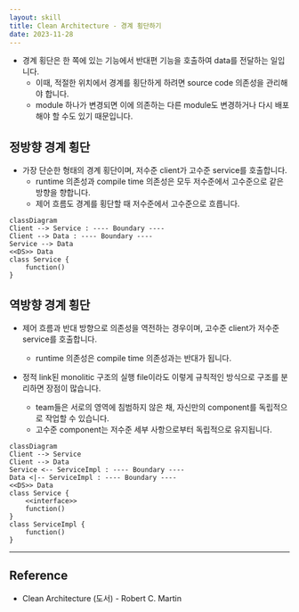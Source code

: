 ```yaml
---
layout: skill
title: Clean Architecture - 경계 횡단하기
date: 2023-11-28
---
```



- 경계 횡단은 한 쪽에 있는 기능에서 반대편 기능을 호출하여 data를 전달하는 일입니다.
    - 이때, 적절한 위치에서 경계를 횡단하게 하려면 source code 의존성을 관리해야 합니다.
    - module 하나가 변경되면 이에 의존하는 다른 module도 변경하거나 다시 배포해야 할 수도 있기 때문입니다.


## 정방향 경계 횡단

- 가장 단순한 형태의 경계 횡단이며, 저수준 client가 고수준 service를 호출합니다.
    - runtime 의존성과 compile time 의존성은 모두 저수준에서 고수준으로 같은 방향을 향합니다.
    - 제어 흐름도 경계를 횡단할 때 저수준에서 고수준으로 흐릅니다.

```mermaid
classDiagram
Client --> Service : ---- Boundary ----
Client --> Data : ---- Boundary ----
Service --> Data
<<DS>> Data
class Service {
    function()
}
```


## 역방향 경계 횡단

- 제어 흐름과 반대 방향으로 의존성을 역전하는 경우이며, 고수준 client가 저수준 service를 호출합니다.
    - runtime 의존성은 compile time 의존성과는 반대가 됩니다.

- 정적 link된 monolitic 구조의 실행 file이라도 이렇게 규칙적인 방식으로 구조를 분리하면 장점이 많습니다.
    - team들은 서로의 영역에 침범하지 않은 채, 자신만의 component를 독립적으로 작업할 수 있습니다.
    - 고수준 component는 저수준 세부 사항으로부터 독립적으로 유지됩니다.

```mermaid
classDiagram
Client --> Service
Client --> Data
Service <-- ServiceImpl : ---- Boundary ----
Data <|-- ServiceImpl : ---- Boundary ----
<<DS>> Data
class Service {
    <<interface>>
    function()
}
class ServiceImpl {
    function()
}
```


---


## Reference

- Clean Architecture (도서) - Robert C. Martin
